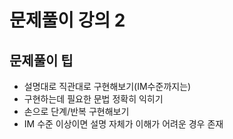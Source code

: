 # 문제풀이 강의 2

## 문제풀이 팁
- 설명대로 직관대로 구현해보기(IM수준까지는)
- 구현하는데 필요한 문법 정확히 익히기
- 손으로 단계/반복 구현해보기
- IM 수준 이상이면 설명 자체가 이해가 어려운 경우 존재